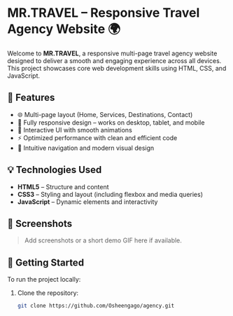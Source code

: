 # MR.TRAVEL – Responsive Travel Agency Website 🌍

Welcome to **MR.TRAVEL**, a responsive multi-page travel agency website designed to deliver a smooth and engaging experience across all devices. This project showcases core web development skills using HTML, CSS, and JavaScript.

## 🔧 Features

- 🌐 Multi-page layout (Home, Services, Destinations, Contact)
- 📱 Fully responsive design – works on desktop, tablet, and mobile
- 🎨 Interactive UI with smooth animations
- ⚡ Optimized performance with clean and efficient code
- 📌 Intuitive navigation and modern visual design

## 💡 Technologies Used

- **HTML5** – Structure and content
- **CSS3** – Styling and layout (including flexbox and media queries)
- **JavaScript** – Dynamic elements and interactivity

## 📸 Screenshots

> Add screenshots or a short demo GIF here if available.

## 🚀 Getting Started

To run the project locally:

1. Clone the repository:
   ```bash
   git clone https://github.com/Osheengago/agency.git

